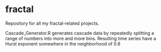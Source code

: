 # fractal

Repository for all my fractal-related projects.

Cascade_Generator.R generates cascade data by repeatedly splitting a range of numbers into more and more bins. Resulting time series have a Hurst exponent somewhere in the neighborhood of 0.8
